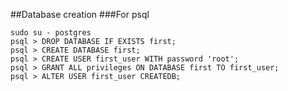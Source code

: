 ##Database creation
###For psql

    sudo su - postgres
    psql > DROP DATABASE IF EXISTS first;
    psql > CREATE DATABASE first;
    psql > CREATE USER first_user WITH password 'root';
    psql > GRANT ALL privileges ON DATABASE first TO first_user;
    psql > ALTER USER first_user CREATEDB;

    